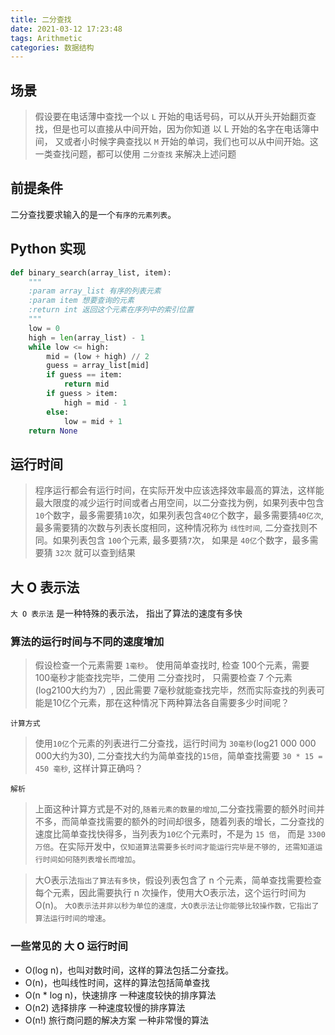 ```yaml
---
title: 二分查找
date: 2021-03-12 17:23:48
tags: Arithmetic
categories: 数据结构
---
```

## 场景

> 假设要在电话薄中查找一个以 `L` 开始的电话号码，可以从开头开始翻页查找，但是也可以直接从中间开始，因为你知道 以 L 开始的名字在电话簿中间， 又或者小时候字典查找以 `M` 开始的单词，我们也可以从中间开始。这一类查找问题，都可以使用 `二分查找` 来解决上述问题

## 前提条件

二分查找要求输入的是一个`有序的元素列表`。

## Python 实现

```python
def binary_search(array_list, item):
    """
    :param array_list 有序的列表元素
    :param item 想要查询的元素
    :return int 返回这个元素在序列中的索引位置
    """
    low = 0
    high = len(array_list) - 1
    while low <= high:
        mid = (low + high) // 2
        guess = array_list[mid]
        if guess == item:
            return mid
        if guess > item:
            high = mid - 1
        else:
            low = mid + 1
    return None
```

## 运行时间

> 程序运行都会有运行时间，在实际开发中应该选择效率最高的算法，这样能最大限度的减少运行时间或者占用空间，以二分查找为例，如果列表中包含`10`个数字，最多需要猜`10`次，如果列表包含`40亿`个数字，最多需要猜`40亿次`, 最多需要猜的次数与列表长度相同，这种情况称为 `线性时间`, 二分查找则不同。如果列表包含 `100`个元素, 最多要猜`7`次， 如果是 `40亿`个数字，最多需要猜 `32次` 就可以查到结果

## 大 O 表示法

`大 O 表示法` 是一种特殊的表示法， 指出了算法的速度有多快

### 算法的运行时间与不同的速度增加

> 假设检查一个元素需要 `1毫秒`。 使用简单查找时, 检查 100个元素，需要 100毫秒才能查找完毕，二使用 二分查找时， 只需要检查 7 个元素(log2100大约为7）, 因此需要 7毫秒就能查找完毕，然而实际查找的列表可能是10亿个元素，那在这种情况下两种算法各自需要多少时间呢？

`计算方式`

> 使用`10亿`个元素的列表进行二分查找，运行时间为 `30毫秒`(log21 000 000 000大约为30), 二分查找大约为简单查找的`15倍`，简单查找需要 `30 * 15 = 450 毫秒`, 这样计算正确吗？

`解析`

> 上面这种计算方式是不对的,`随着元素的数量的增加`,二分查找需要的额外时间并不多，而简单查找需要的额外的时间却很多，随着列表的增长，二分查找的速度比简单查找快得多，当列表为`10亿`个元素时，不是为 `15 倍`， 而是 `3300万倍`。在实际开发中，`仅知道算法需要多长时间才能运行完毕是不够的, 还需知道运行时间如何随列表增长而增加`。

> 大O表示法`指出了算法有多快`，假设列表包含了 n 个元素，简单查找需要检查每个元素，因此需要执行 n 次操作，使用大O表示法，这个运行时间为O(n)。 `大O表示法并非以秒为单位的速度，大O表示法让你能够比较操作数，它指出了算法运行时间的增速`。

### 一些常见的 大 O 运行时间

* O(log n)，也叫对数时间，这样的算法包括二分查找。
* O(n)，也叫线性时间，这样的算法包括简单查找
* O(n * log n)，快速排序 一种速度较快的排序算法
* O(n2) 选择排序 一种速度较慢的排序算法
* O(n!) 旅行商问题的解决方案 一种非常慢的算法

